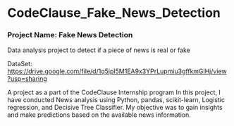 # CodeClause_Fake_News_Detection
### Project Name: Fake News Detection

Data analysis project to detect if a piece of news is real or fake

DataSet: https://drive.google.com/file/d/1q5jpI5M1EA9x3YPrLupmiu3gffkmGlHj/view?usp=sharing

A project as a part of the CodeClause Internship program
In this project, I have conducted News analysis using Python, pandas, scikit-learn, Logistic regression, and Decisive Tree Classifier.
My objective was to gain insights and make predictions based on the available news information.

